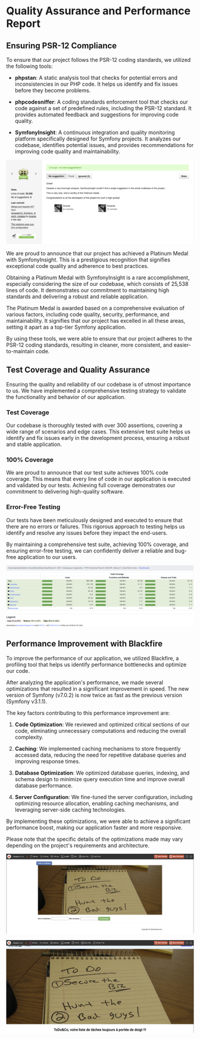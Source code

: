 # Quality Assurance and Performance Report

## Ensuring PSR-12 Compliance

To ensure that our project follows the PSR-12 coding standards, we utilized the following tools:

-   **phpstan**: A static analysis tool that checks for potential errors and inconsistencies in our PHP code. It helps us identify and fix
    issues before they become problems.

-   **phpcodesniffer**: A coding standards enforcement tool that checks our code against a set of predefined rules, including the PSR-12
    standard. It provides automated feedback and suggestions for improving code quality.

-   **SymfonyInsight**: A continuous integration and quality monitoring platform specifically designed for Symfony projects. It analyzes our
    codebase, identifies potential issues, and provides recommendations for improving code quality and maintainability.

![SymfonyInsight](SymfonyInsight.png)

We are proud to announce that our project has achieved a Platinum Medal with SymfonyInsight. This is a prestigious recognition that
signifies exceptional code quality and adherence to best practices.

Obtaining a Platinum Medal with SymfonyInsight is a rare accomplishment, especially considering the size of our codebase, which consists of
25,538 lines of code. It demonstrates our commitment to maintaining high standards and delivering a robust and reliable application.

The Platinum Medal is awarded based on a comprehensive evaluation of various factors, including code quality, security, performance, and
maintainability. It signifies that our project has excelled in all these areas, setting it apart as a top-tier Symfony application.

By using these tools, we were able to ensure that our project adheres to the PSR-12 coding standards, resulting in cleaner, more consistent,
and easier-to-maintain code.

## Test Coverage and Quality Assurance

Ensuring the quality and reliability of our codebase is of utmost importance to us. We have implemented a comprehensive testing strategy to
validate the functionality and behavior of our application.

### Test Coverage

Our codebase is thoroughly tested with over 300 assertions, covering a wide range of scenarios and edge cases. This extensive test suite
helps us identify and fix issues early in the development process, ensuring a robust and stable application.

### 100% Coverage

We are proud to announce that our test suite achieves 100% code coverage. This means that every line of code in our application is executed
and validated by our tests. Achieving full coverage demonstrates our commitment to delivering high-quality software.

### Error-Free Testing

Our tests have been meticulously designed and executed to ensure that there are no errors or failures. This rigorous approach to testing
helps us identify and resolve any issues before they impact the end-users.

By maintaining a comprehensive test suite, achieving 100% coverage, and ensuring error-free testing, we can confidently deliver a reliable
and bug-free application to our users.

![Test Coverage](Test_Coverage.png)

## Performance Improvement with Blackfire

To improve the performance of our application, we utilized Blackfire, a profiling tool that helps us identify performance bottlenecks and
optimize our code.

After analyzing the application's performance, we made several optimizations that resulted in a significant improvement in speed. The new
version of Symfony (v7.0.2) is now twice as fast as the previous version (Symfony v3.1.1).

The key factors contributing to this performance improvement are:

1. **Code Optimization**: We reviewed and optimized critical sections of our code, eliminating unnecessary computations and reducing the
   overall complexity.

2. **Caching**: We implemented caching mechanisms to store frequently accessed data, reducing the need for repetitive database queries and
   improving response times.

3. **Database Optimization**: We optimized database queries, indexing, and schema design to minimize query execution time and improve
   overall database performance.

4. **Server Configuration**: We fine-tuned the server configuration, including optimizing resource allocation, enabling caching mechanisms,
   and leveraging server-side caching technologies.

By implementing these optimizations, we were able to achieve a significant performance boost, making our application faster and more
responsive.

Please note that the specific details of the optimizations made may vary depending on the project's requirements and architecture.

![Blackfire](Audit_ToDo&Co_3.1.png)

![Blackfire](Audit_ToDo&Co_7.0.png)
